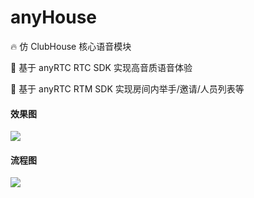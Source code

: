 # anyHouse

🔥 仿 ClubHouse 核心语音模块 

🎉 基于 anyRTC RTC SDK 实现高音质语音体验

🎉 基于 anyRTC RTM SDK 实现房间内举手/邀请/人员列表等



#### 效果图

![](/Users/liu/anyHouse/Android/AnyHouse/img/preview.jpg)

#### 流程图

![](/Users/liu/anyHouse/Android/AnyHouse/img/anyhouse.jpg)

